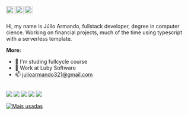 <a target="_blank" href="https://www.linkedin.com/in/julioamoreno">
  <img align="left" alt="Linkedin logo" width="22px" src="https://cdn.jsdelivr.net/npm/simple-icons@v3/icons/linkedin.svg" />
</a>
<a target="_blank" href="https://www.github.com/julioamoreno">
  <img align="left" alt="github logo" width="22px" src="https://cdn.jsdelivr.net/npm/simple-icons@3.8.0/icons/github.svg" />
</a>
<a target="_blank" href="https://www.twitter.com/julioamoreno">
  <img align="left" alt="twitter logo" width="22px" src="https://cdn.jsdelivr.net/npm/simple-icons@3.8.0/icons/twitter.svg" />
</a>
<br>

 ## 

Hi, my name is Júlio Armando, fullstack developer, degree in computer cience. Working on financial projects, much of the time using typescript with a serverless template.

**More:**
- 🌱 I'm studing fullcycle course
- 💼 Work at Luby Software
- 📫 julioarmando321@gmail.com

## 
<img src="https://img.shields.io/badge/node.js%20-%2343853D.svg?&style=for-the-badge&logo=node.js&logoColor=white" /> <img src="https://img.shields.io/badge/javascript%20-%23323330.svg?&style=for-the-badge&logo=javascript&logoColor=%23F7DF1E" /> <img src="https://img.shields.io/badge/react%20-%2320232a.svg?&style=for-the-badge&logo=react&logoColor=%2361DAFB" /> <img src="https://img.shields.io/badge/MongoDB-%234ea94b.svg?&style=for-the-badge&logo=mongodb&logoColor=white" /> <img src="https://img.shields.io/badge/mysql-%2300f.svg?&style=for-the-badge&logo=mysql&logoColor=white" />

[![Mais usadas](https://github-readme-stats.vercel.app/api/top-langs/?username=julioamoreno&layout=compact&theme=radical)](https://github.com/julioamoreno)

